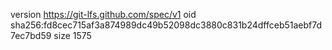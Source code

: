version https://git-lfs.github.com/spec/v1
oid sha256:fd8cec715af3a874989dc49b52098dc3880c831b24dffceb51aebf7d7ec7bd59
size 1575
